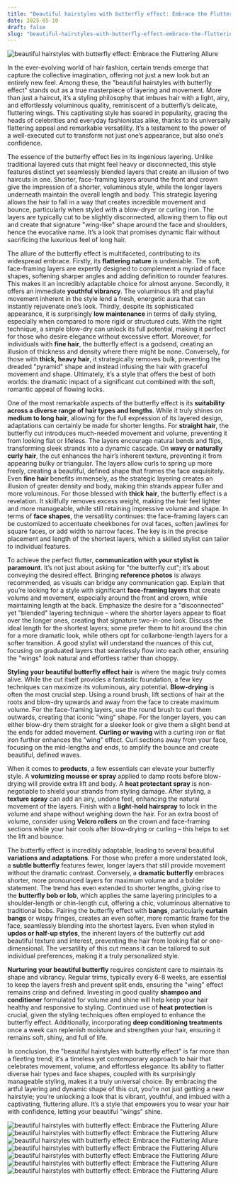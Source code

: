 ```yaml
---
title: "Beautiful hairstyles with butterfly effect: Embrace the Fluttering Allure"
date: 2025-05-10
draft: false
slug: "beautiful-hairstyles-with-butterfly-effect-embrace-the-fluttering-allure" 
---
```


![beautiful hairstyles with butterfly effect: Embrace the Fluttering Allure](https://happilycurly.com/wp-content/uploads/2023/02/Butterfly-Braids-1.jpeg "beautiful hairstyles with butterfly effect: Embrace the Fluttering Allure")

In the ever-evolving world of hair fashion, certain trends emerge that capture the collective imagination, offering not just a new look but an entirely new feel. Among these, the "beautiful hairstyles with butterfly effect" stands out as a true masterpiece of layering and movement. More than just a haircut, it’s a styling philosophy that imbues hair with a light, airy, and effortlessly voluminous quality, reminiscent of a butterfly’s delicate, fluttering wings. This captivating style has soared in popularity, gracing the heads of celebrities and everyday fashionistas alike, thanks to its universally flattering appeal and remarkable versatility. It’s a testament to the power of a well-executed cut to transform not just one’s appearance, but also one’s confidence.

The essence of the butterfly effect lies in its ingenious layering. Unlike traditional layered cuts that might feel heavy or disconnected, this style features distinct yet seamlessly blended layers that create an illusion of two haircuts in one. Shorter, face-framing layers around the front and crown give the impression of a shorter, voluminous style, while the longer layers underneath maintain the overall length and body. This strategic layering allows the hair to fall in a way that creates incredible movement and bounce, particularly when styled with a blow-dryer or curling iron. The layers are typically cut to be slightly disconnected, allowing them to flip out and create that signature "wing-like" shape around the face and shoulders, hence the evocative name. It’s a look that promises dynamic flair without sacrificing the luxurious feel of long hair.

The allure of the butterfly effect is multifaceted, contributing to its widespread embrace. Firstly, its **flattering nature** is undeniable. The soft, face-framing layers are expertly designed to complement a myriad of face shapes, softening sharper angles and adding definition to rounder features. This makes it an incredibly adaptable choice for almost anyone. Secondly, it offers an immediate **youthful vibrancy**. The voluminous lift and playful movement inherent in the style lend a fresh, energetic aura that can instantly rejuvenate one’s look. Thirdly, despite its sophisticated appearance, it is surprisingly **low maintenance** in terms of daily styling, especially when compared to more rigid or structured cuts. With the right technique, a simple blow-dry can unlock its full potential, making it perfect for those who desire elegance without excessive effort. Moreover, for individuals with **fine hair**, the butterfly effect is a godsend, creating an illusion of thickness and density where there might be none. Conversely, for those with **thick, heavy hair**, it strategically removes bulk, preventing the dreaded "pyramid" shape and instead infusing the hair with graceful movement and shape. Ultimately, it’s a style that offers the best of both worlds: the dramatic impact of a significant cut combined with the soft, romantic appeal of flowing locks.

One of the most remarkable aspects of the butterfly effect is its **suitability across a diverse range of hair types and lengths**. While it truly shines on **medium to long hair**, allowing for the full expression of its layered design, adaptations can certainly be made for shorter lengths. For **straight hair**, the butterfly cut introduces much-needed movement and volume, preventing it from looking flat or lifeless. The layers encourage natural bends and flips, transforming sleek strands into a dynamic cascade. On **wavy or naturally curly hair**, the cut enhances the hair’s inherent texture, preventing it from appearing bulky or triangular. The layers allow curls to spring up more freely, creating a beautiful, defined shape that frames the face exquisitely. Even **fine hair** benefits immensely, as the strategic layering creates an illusion of greater density and body, making thin strands appear fuller and more voluminous. For those blessed with **thick hair**, the butterfly effect is a revelation. It skillfully removes excess weight, making the hair feel lighter and more manageable, while still retaining impressive volume and shape. In terms of **face shapes**, the versatility continues: the face-framing layers can be customized to accentuate cheekbones for oval faces, soften jawlines for square faces, or add width to narrow faces. The key is in the precise placement and length of the shortest layers, which a skilled stylist can tailor to individual features.

To achieve the perfect flutter, **communication with your stylist is paramount**. It’s not just about asking for "the butterfly cut"; it’s about conveying the desired effect. Bringing **reference photos** is always recommended, as visuals can bridge any communication gap. Explain that you’re looking for a style with significant **face-framing layers** that create volume and movement, especially around the front and crown, while maintaining length at the back. Emphasize the desire for a "disconnected" yet "blended" layering technique – where the shorter layers appear to float over the longer ones, creating that signature two-in-one look. Discuss the ideal length for the shortest layers; some prefer them to hit around the chin for a more dramatic look, while others opt for collarbone-length layers for a softer transition. A good stylist will understand the nuances of this cut, focusing on graduated layers that seamlessly flow into each other, ensuring the "wings" look natural and effortless rather than choppy.

**Styling your beautiful butterfly effect hair** is where the magic truly comes alive. While the cut itself provides a fantastic foundation, a few key techniques can maximize its voluminous, airy potential. **Blow-drying** is often the most crucial step. Using a round brush, lift sections of hair at the roots and blow-dry upwards and away from the face to create maximum volume. For the face-framing layers, use the round brush to curl them outwards, creating that iconic "wing" shape. For the longer layers, you can either blow-dry them straight for a sleeker look or give them a slight bend at the ends for added movement. **Curling or waving** with a curling iron or flat iron further enhances the "wing" effect. Curl sections away from your face, focusing on the mid-lengths and ends, to amplify the bounce and create beautiful, defined waves.

When it comes to **products**, a few essentials can elevate your butterfly style. A **volumizing mousse or spray** applied to damp roots before blow-drying will provide extra lift and body. A **heat protectant spray** is non-negotiable to shield your strands from styling damage. After styling, a **texture spray** can add an airy, undone feel, enhancing the natural movement of the layers. Finish with a **light-hold hairspray** to lock in the volume and shape without weighing down the hair. For an extra boost of volume, consider using **Velcro rollers** on the crown and face-framing sections while your hair cools after blow-drying or curling – this helps to set the lift and bounce.

The butterfly effect is incredibly adaptable, leading to several beautiful **variations and adaptations**. For those who prefer a more understated look, a **subtle butterfly** features fewer, longer layers that still provide movement without the dramatic contrast. Conversely, a **dramatic butterfly** embraces shorter, more pronounced layers for maximum volume and a bolder statement. The trend has even extended to shorter lengths, giving rise to the **butterfly bob or lob**, which applies the same layering principles to a shoulder-length or chin-length cut, offering a chic, voluminous alternative to traditional bobs. Pairing the butterfly effect with **bangs**, particularly **curtain bangs** or wispy fringes, creates an even softer, more romantic frame for the face, seamlessly blending into the shortest layers. Even when styled in **updos or half-up styles**, the inherent layers of the butterfly cut add beautiful texture and interest, preventing the hair from looking flat or one-dimensional. The versatility of this cut means it can be tailored to suit individual preferences, making it a truly personalized style.

**Nurturing your beautiful butterfly** requires consistent care to maintain its shape and vibrancy. Regular trims, typically every 6-8 weeks, are essential to keep the layers fresh and prevent split ends, ensuring the "wing" effect remains crisp and defined. Investing in good quality **shampoo and conditioner** formulated for volume and shine will help keep your hair healthy and responsive to styling. Continued use of **heat protection** is crucial, given the styling techniques often employed to enhance the butterfly effect. Additionally, incorporating **deep conditioning treatments** once a week can replenish moisture and strengthen your hair, ensuring it remains soft, shiny, and full of life.

In conclusion, the "beautiful hairstyles with butterfly effect" is far more than a fleeting trend; it’s a timeless yet contemporary approach to hair that celebrates movement, volume, and effortless elegance. Its ability to flatter diverse hair types and face shapes, coupled with its surprisingly manageable styling, makes it a truly universal choice. By embracing the artful layering and dynamic shape of this cut, you’re not just getting a new hairstyle; you’re unlocking a look that is vibrant, youthful, and imbued with a captivating, fluttering allure. It’s a style that empowers you to wear your hair with confidence, letting your beautiful "wings" shine.

![beautiful hairstyles with butterfly effect: Embrace the Fluttering Allure](https://www.fabmood.com/inspiration/wp-content/uploads/2023/04/layered-haircut-4.jpg "beautiful hairstyles with butterfly effect: Embrace the Fluttering Allure") ![beautiful hairstyles with butterfly effect: Embrace the Fluttering Allure](https://www.fabmood.com/inspiration/wp-content/uploads/2023/04/layered-haircut-9.jpg "beautiful hairstyles with butterfly effect: Embrace the Fluttering Allure") ![beautiful hairstyles with butterfly effect: Embrace the Fluttering Allure](https://thatgratefulsoul.com/wp-content/uploads/2023/04/photo_6152290985527325801_x.jpg "beautiful hairstyles with butterfly effect: Embrace the Fluttering Allure") ![beautiful hairstyles with butterfly effect: Embrace the Fluttering Allure](https://i0.wp.com/www.hadviser.com/wp-content/uploads/2023/05/1-butterfly-haircut-with-retro-vibes-Cq26GT4OvKT.jpg?resize=1080%2C1213u0026ssl=1 "beautiful hairstyles with butterfly effect: Embrace the Fluttering Allure") ![beautiful hairstyles with butterfly effect: Embrace the Fluttering Allure](https://www.fabmood.com/inspiration/wp-content/uploads/2023/04/butterfly-haircut-13.jpg "beautiful hairstyles with butterfly effect: Embrace the Fluttering Allure") ![beautiful hairstyles with butterfly effect: Embrace the Fluttering Allure](https://i0.wp.com/exquisitemag.com/wp-content/uploads/2023/06/952B4035-E170-4604-A7C5-3B08187ECFC5.jpeg?resize=696%2C696u0026ssl=1 "beautiful hairstyles with butterfly effect: Embrace the Fluttering Allure") ![beautiful hairstyles with butterfly effect: Embrace the Fluttering Allure](https://lookosm.com/wp-content/uploads/2023/08/Butterfly-Braid-Hairstyles.jpg "beautiful hairstyles with butterfly effect: Embrace the Fluttering Allure")